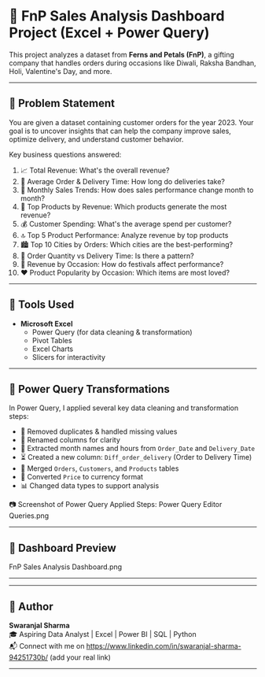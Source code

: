 # 🌸 FnP Sales Analysis Dashboard Project (Excel + Power Query)

This project analyzes a dataset from **Ferns and Petals (FnP)**, a gifting company that handles orders during occasions like Diwali, Raksha Bandhan, Holi, Valentine's Day, and more.

---

## 🧠 Problem Statement

You are given a dataset containing customer orders for the year 2023. Your goal is to uncover insights that can help the company improve sales, optimize delivery, and understand customer behavior.

Key business questions answered:
1. 📈 Total Revenue: What's the overall revenue?
2. 🚚 Average Order & Delivery Time: How long do deliveries take?
3. 📅 Monthly Sales Trends: How does sales performance change month to month?
4. 🥇 Top Products by Revenue: Which products generate the most revenue?
5. 💰 Customer Spending: What's the average spend per customer?
6. 🔝 Top 5 Product Performance: Analyze revenue by top products
7. 🏙️ Top 10 Cities by Orders: Which cities are the best-performing?
8. 🔄 Order Quantity vs Delivery Time: Is there a pattern?
9. 🎉 Revenue by Occasion: How do festivals affect performance?
10. ❤️ Product Popularity by Occasion: Which items are most loved?

---

## 🔧 Tools Used

- **Microsoft Excel**
  - Power Query (for data cleaning & transformation)
  - Pivot Tables
  - Excel Charts
  - Slicers for interactivity

---

## 🔄 Power Query Transformations

In Power Query, I applied several key data cleaning and transformation steps:

- 🧼 Removed duplicates & handled missing values
- 🧾 Renamed columns for clarity
- 📅 Extracted month names and hours from `Order_Date` and `Delivery_Date`
- ⏳ Created a new column: `Diff_order_delivery` (Order to Delivery Time)
- 🔗 Merged `Orders`, `Customers`, and `Products` tables
- 💱 Converted `Price` to currency format
- 📊 Changed data types to support analysis

📷 Screenshot of Power Query Applied Steps:
Power Query Editor Queries.png


---

## 📸 Dashboard Preview
FnP Sales Analysis Dashboard.png


---


---

## 👤 Author

**Swaranjal Sharma**  
🎓 Aspiring Data Analyst | Excel | Power BI | SQL | Python  
📬 Connect with me on https://www.linkedin.com/in/swaranjal-sharma-94251730b/ (add your real link)

---



